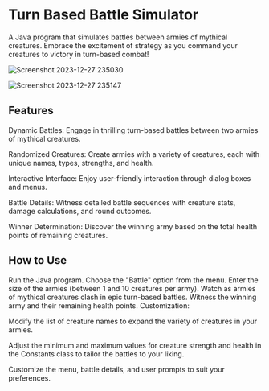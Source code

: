 # Turn Based Battle Simulator
A Java program that simulates battles between armies of mythical creatures. Embrace the excitement of strategy as you command your creatures to victory in turn-based combat!

![Screenshot 2023-12-27 235030](https://github.com/danieldotwav/Turn-Based-Battle-Simulator/assets/31682816/5c02581b-7117-4704-af46-7bed14eca233)

![Screenshot 2023-12-27 235147](https://github.com/danieldotwav/Turn-Based-Battle-Simulator/assets/31682816/d451ba35-0d1e-4c4b-99c7-66ad9385b853)

## **Features**

Dynamic Battles: Engage in thrilling turn-based battles between two armies of mythical creatures.

Randomized Creatures: Create armies with a variety of creatures, each with unique names, types, strengths, and health.

Interactive Interface: Enjoy user-friendly interaction through dialog boxes and menus.

Battle Details: Witness detailed battle sequences with creature stats, damage calculations, and round outcomes.

Winner Determination: Discover the winning army based on the total health points of remaining creatures.

## **How to Use**

Run the Java program.
Choose the "Battle" option from the menu.
Enter the size of the armies (between 1 and 10 creatures per army).
Watch as armies of mythical creatures clash in epic turn-based battles.
Witness the winning army and their remaining health points.
Customization:

Modify the list of creature names to expand the variety of creatures in your armies.

Adjust the minimum and maximum values for creature strength and health in the Constants class to tailor the battles to your liking.

Customize the menu, battle details, and user prompts to suit your preferences.

